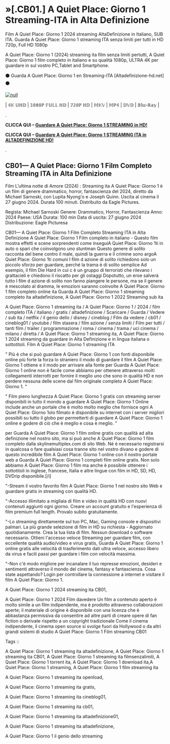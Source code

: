 # »[.CB01.] A Quiet Place: Giorno 1 Streaming-ITA in Alta Definizione

Film A Quiet Place: Giorno 1 2024 streaming AltaDefinizione in Italiano, SUB ITA. Guarda A Quiet Place: Giorno 1 streaming ITA senza limiti per tutti in HD 720p, Full HD 1080p

A Quiet Place: Giorno 1 (2024) streaming ita film senza limiti pertutti, A Quiet Place: Giorno 1 film completo in italiano e su qualità 1080p, ULTRA 4K per guardare in sul vostro PC,Tablet and Smartphone.

⚫ Guarda A Quiet Place: Giorno 1 en Streaming-ITA [Altadefinizione-hd.net] ⚫

[![null](https://static.wixstatic.com/media/855a25_043b5abeb4ae4d35ac003198e7fe56ed~mv2.gif)](https://t.co/vEbxd16Bpz)

| 𝟜𝕂 𝕌ℍ𝔻 | 𝟙𝟘𝟠𝟘ℙ 𝔽𝕌𝕃𝕃 ℍ𝔻 | 𝟟𝟚𝟘ℙ ℍ𝔻 | 𝕄𝕂𝕍 | 𝕄ℙ𝟜 | 𝔻𝕍𝔻 | 𝔹𝕝𝕦-ℝ𝕒𝕪 |

.

**CLICCA QUI –  [Guardare A Quiet Place: Giorno 1 STREAMING in HD!](https://t.co/vEbxd16Bpz)**


**CLICCA QUI –  [Guardare A Quiet Place: Giorno 1 STREAMING ITA in ALTADEFINIZIONE HD!](https://t.co/vEbxd16Bpz)**

.

## CB01— A Quiet Place: Giorno 1 Film Completo Streaming ITA in Alta Definizione

Film L’ultima notte di Amore (2024) : Streaming ita A Quiet Place: Giorno 1 è un film di genere drammatico, horror, fantascienza del 2024, diretto da Michael Sarnoski, con Lupita Nyong'o e Joseph Quinn. Uscita al cinema il 27 giugno 2024. Durata 100 minuti. Distribuito da Eagle Pictures.

Regista: Michael Sarnoski
Genere: Drammatico, Horror, Fantascienza
Anno: 2024
Paese: USA
Durata: 100 min
Data di uscita: 27 giugno 2024
Distribuzione: Eagle Picturesa

CB01— A Quiet Place: Giorno 1 Film Completo Streaming ITA in Alta Definizione A Quiet Place: Giorno 1 Film completo in italiano - Questo film mostra effetti e scene sorprendenti come inseguiA Quiet Place: Giorno 1ti in auto o spari che coinvolgono uno stuntman Questo genere di solito racconta del bene contro il male, quindi la guerra e il crimine sono argoA Quiet Place: Giorno 1ti comuni I film d azione di solito richiedono solo un piccolo sforzo per guardare, perché la trama è di solito semplice Ad esempio, il film Die Hard in cui c è un gruppo di terroristi che rilevano i grattacieli e chiedono il riscatto per gli ostaggi Dopotutto, un eroe salverà tutto I film d azione di solito non fanno piangere le persone, ma se il genere è mescolato al dramma, le emozioni saranno coinvolte A Quiet Place: Giorno 1 film completo online ita Guarda A Quiet Place: Giorno 1 streaming completo ita altadefinizione, A Quiet Place: Giorno 1 2022 Streaming sub ita

A Quiet Place: Giorno 1 streaming ita / A Quiet Place: Giorno 1 / 2024 / film completo ITA / italiano / gratis / altadefinizione / Scaricare / Guarda / Vedere / sub ita / netflix / il genio dello / disney / cineblog / Film da vedere / cb01 / cineblog01 / youtube / film stasera / film azione / senza limiti / Film per tutti / tanti film / trailer / programmazione / roma / cinema / trama / uci cinema / milano / diretta / A Quiet Place: Giorno 1 streaming ita, A Quiet Place: Giorno 1 2024 streaming da guardare in Alta Definizione e in lingua italiana o sottotitoli. Film A Quiet Place: Giorno 1 streaming ITA


" Più è che si può guardare A Quiet Place: Giorno 1 con fonti disponibile online più forte la forza lo straniero il modo di guardare il film A Quiet Place: Giorno 1 ottiene e il modo per arrivare alla fonte per Guarda A Quiet Place: Giorno 1 online non è facile come abbiamo per ottenere attraverso molti collegamenti interrotti per fornire il meglio uno che sono in qualità HD e non perdere nessuna delle scene dal film originale completo A Quiet Place: Giorno 1. "


" Film pieno lunghezza A Quiet Place: Giorno 1 gratis con streaming server disponibili in tutto il mondo a guardare A Quiet Place: Giorno 1 Online include anche un portale che è molto molto meglio che fornisce ogni A Quiet Place: Giorno 1olo filmato è disponibile su internet con i server migliori possibili su tutto il globo per permetterti di guardare A Quiet Place: Giorno 1 online e godere di ciò che è meglio e cosa è meglio. "

per Guarda A Quiet Place: Giorno 1 film online gratis con qualità ad alta definizione nel nostro sito, ma si può anche A Quiet Place: Giorno 1 film completo dalla skylinemultiplex.com di sito Web. Né è necessario registrarsi in qualcosa o fare qualsiasi cosa tranne sito nel vostro divano e godere di questo incredibile film A Quiet Place: Giorno 1 online con il nostro portale web a Guarda A Quiet Place: Giorno 1 completi film online gratis. Non solo abbiamo A Quiet Place: Giorno 1 film ma anche è possibile ottenere i sottotitoli in inglese, francese, Italia e altre lingue con film in HD, SD, HD, DVDrip disponibile.[/i]

"-Stream il vostro favorito film A Quiet Place: Giorno 1 nel nostro sito Web e guardare gratis in streaming con qualità HD.

"-Accesso illimitato a migliaia di film e video in qualità HD con nuovi contenuti aggiunti ogni giorno. Creare un account gratuito e l'esperienza di film premium full length. Provalo subito gratuitamente.

"-Lo streaming direttamente sul tuo PC, Mac, Gaming console e dispositivi palmari. La più grande selezione di film in HD su richiesta - Aggiornato quotidianamente. Crea la tua lista di film. Nessun download o software necessario. Ottieni l'accesso veloce Streaming per guardare film, con eccellente qualità audio/video e virus gratis, Guarda A Quiet Place: Giorno 1 online gratis alle velocità di trasferimento dati ultra veloce, accesso libero da virus e facili passi per guardare i film con velocità massima.

"-Non c'è modo migliore per incanalare il tuo represse emozioni, desideri e sentimenti attraverso il mondo del cinema, fantasy e fantascienza. Cosa state aspettando? Login per controllare la connessione a internet e visitare il film A Quiet Place: Giorno 1.

A Quiet Place: Giorno 1 2024 streaming ita CB01,
 
A Quiet Place: Giorno 1 2024 Film davedere Un film a contenuto aperto è molto simile a un film indipendente, ma è prodotto attraverso collaborazioni aperte; il materiale di origine è disponibile con una licenza che è abbastanza permissiva da consentire ad altre parti di creare opere di fan fiction o derivate rispetto a un copyright tradizionale Come il cinema indipendente, il cinema open source si svolge fuori da Hollywood o da altri grandi sistemi di studio A Quiet Place: Giorno 1 Film streaming CB01

Tags ::

A Quiet Place: Giorno 1 streaming ita altadefinizione, A Quiet Place: Giorno 1 streaming ita CB01, A Quiet Place: Giorno 1 streaming ita filmsenzalimiti, A Quiet Place: Giorno 1 torrent ita, A Quiet Place: Giorno 1 download ita,A Quiet Place: Giorno 1 streaming, A Quiet Place: Giorno 1 film streaming ita

A Quiet Place: Giorno 1 streaming ita openload,

A Quiet Place: Giorno 1 streaming ita gratis,

A Quiet Place: Giorno 1 streaming ita cineblog01,

A Quiet Place: Giorno 1 streaming ita cb01,

A Quiet Place: Giorno 1 streaming ita altadefinizione01,

A Quiet Place: Giorno 1 streaming ita altadefinizione, 

A Quiet Place: Giorno 1 il genio dello streaming

